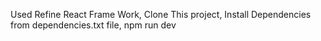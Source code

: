 Used Refine React Frame Work,
Clone This project,
Install Dependencies from dependencies.txt file,
npm run dev
